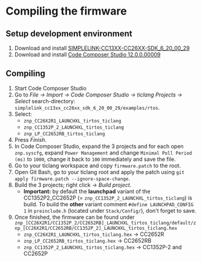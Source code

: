 # Compiling the firmware

## Setup development environment
1. Download and install [SIMPLELINK-CC13XX-CC26XX-SDK_6_20_00_29](https://www.ti.com/tool/download/SIMPLELINK-CC13XX-CC26XX-SDK)
1. Download and install [Code Composer Studio 12.0.0.00009](http://www.ti.com/tool/ticlangTUDIO)

## Compiling
1. Start Code Composer Studio
1. Go to *File -> Import -> Code Composer Studio -> ticlang Projects -> Select* search-directory: `simplelink_cc13xx_cc26xx_sdk_6_20_00_29/examples/rtos`. 
1. Select:
    - `znp_CC26X2R1_LAUNCHXL_tirtos_ticlang`
    - `znp_CC1352P_2_LAUNCHXL_tirtos_ticlang`
    - `znp_LP_CC2652RB_tirtos_ticlang` 
4. Press *Finish*.
1. In Code Composer Studio, expand the 3 projects and for each open `znp.syscfg`, expand `Power Management` and change `Minimal Poll Period (ms)` to `1000`, change it back to `100` immediately and save the file.
1. Go to your ticlang workspace and copy `firmware.patch` to the root.
1. Open Git Bash, go to your ticlang root and apply the patch using `git apply firmware.patch --ignore-space-change`.
1. Build the 3 projects; right click -> *Build project*.
    - **Important:** by default the **launchpad** variant of the CC1352P2_CC2652P (= `znp_CC1352P_2_LAUNCHXL_tirtos_ticlang`) is build. To build the **other** variant comment `#define LAUNCHPAD_CONFIG 1` in `preinclude.h` (located under `Stack/Config/`), don't forget to save.
1. Once finished, the firmware can be found under `znp_[CC26X2R1/CC1352P_2/CC2652RB]_LAUNCHXL_tirtos_ticlang/default/znp_[CC26X2R1/CC2652RB/CC1352P_2]_LAUNCHXL_tirtos_ticlang.hex`
    - `znp_CC26X2R1_LAUNCHXL_tirtos_ticlang.hex` -> CC2652R
    - `znp_LP_CC2652RB_tirtos_ticlang.hex` -> CC2652RB
    - `znp_CC1352P_2_LAUNCHXL_tirtos_ticlang.hex` -> CC1352P-2 and CC2652P


